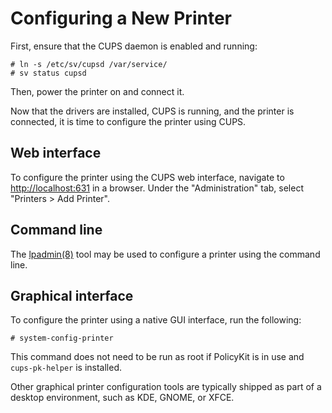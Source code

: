 # Configuring a New Printer

First, ensure that the CUPS daemon is enabled and running:

```
# ln -s /etc/sv/cupsd /var/service/
# sv status cupsd
```

Then, power the printer on and connect it.

Now that the drivers are installed, CUPS is running, and the printer is
connected, it is time to configure the printer using CUPS.

## Web interface

To configure the printer using the CUPS web interface, navigate to
<http://localhost:631> in a browser. Under the "Administration" tab, select
"Printers > Add Printer".

## Command line

The [lpadmin(8)](https://man.voidlinux.eu/lpadmin.8) tool may be used to
configure a printer using the command line.

## Graphical interface

To configure the printer using a native GUI interface, run the following:

```
# system-config-printer
```

This command does not need to be run as root if PolicyKit is in use and
`cups-pk-helper` is installed.

Other graphical printer configuration tools are typically shipped as part of a
desktop environment, such as KDE, GNOME, or XFCE.

